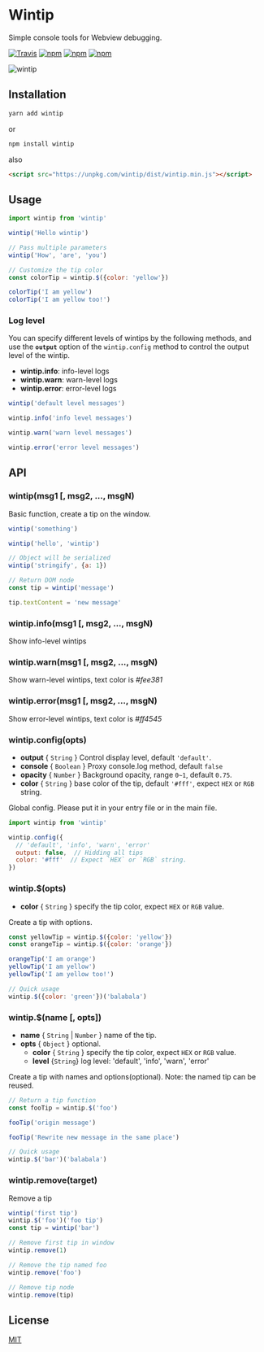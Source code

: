 # Wintip

Simple console tools for Webview debugging.

[![Travis](https://img.shields.io/travis/vv314/wintip.svg?style=flat-square)](https://travis-ci.org/vv314/wintip) [![npm](https://img.shields.io/npm/dw/wintip.svg?style=flat-square)](https://www.npmjs.com/package/wintip) [![npm](https://img.shields.io/npm/v/wintip.svg?style=flat-square)](https://www.npmjs.com/package/wintip) [![npm](https://img.shields.io/npm/l/wintip.svg?style=flat-square)](https://opensource.org/licenses/MIT)

![wintip](https://raw.githubusercontent.com/vv314/wintip/master/screenshots/wintip.png)

## Installation

```bash
yarn add wintip
```

or

```bash
npm install wintip
```

also

```html
<script src="https://unpkg.com/wintip/dist/wintip.min.js"></script>
```

## Usage

```javascript
import wintip from 'wintip'

wintip('Hello wintip')

// Pass multiple parameters
wintip('How', 'are', 'you')

// Customize the tip color
const colorTip = wintip.$({color: 'yellow'})

colorTip('I am yellow')
colorTip('I am yellow too!')
```

### Log level

You can specify different levels of wintips by the following methods, and use the   **`output`**  option of the `wintip.config` method to control the output level of the wintip.

- **wintip.info**: info-level logs
- **wintip.warn**: warn-level logs
- **wintip.error**: error-level logs

```javascript
wintip('default level messages')

wintip.info('info level messages')

wintip.warn('warn level messages')

wintip.error('error level messages')
```

## API

### wintip(msg1 [, msg2, ..., msgN)

Basic function, create a tip on the window.

```javascript
wintip('something')

wintip('hello', 'wintip')

// Object will be serialized
wintip('stringify', {a: 1})

// Return DOM node
const tip = wintip('message')

tip.textContent = 'new message'
```

### wintip.info(msg1 [, msg2, ..., msgN)

Show info-level wintips

### wintip.warn(msg1 [, msg2, ..., msgN)

Show warn-level wintips, text color is *#fee381*

### wintip.error(msg1 [, msg2, ..., msgN)

Show error-level wintips, text color is *#ff4545*

### wintip.config(opts)

- **output** { `String` } Control display level, default `'default'`.
- **console** { `Boolean` } Proxy console.log method, default `false`
- **opacity** { `Number` } Background opacity, range `0~1`, default `0.75`.
- **color** { `String` } base color of the tip, default `'#fff'`, expect `HEX` or `RGB` string.

Global config. Please put it in your entry file or in the main file.

```javascript
import wintip from 'wintip'

wintip.config({
  // 'default', 'info', 'warn', 'error'
  output: false,  // Hidding all tips
  color: '#fff'  // Expect `HEX` or `RGB` string.
})
```

### wintip.$(opts)
- **color** { `String` } specify the tip color, expect `HEX` or `RGB` value.

Create a tip with options.

```javascript
const yellowTip = wintip.$({color: 'yellow'})
const orangeTip = wintip.$({color: 'orange'})

orangeTip('I am orange')
yellowTip('I am yellow')
yellowTip('I am yellow too!')

// Quick usage
wintip.$({color: 'green'})('balabala')
```

### wintip.$(name [, opts])

- **name** { `String` | `Number` } name of the tip.
- **opts** { `Object` }  optional.
    - **color** { `String` } specify the tip color, expect `HEX` or `RGB` value.
    - **level** {`String`} log level: 'default', 'info', 'warn', 'error'


Create a tip with names and options(optional).
Note: the named tip can be reused.

```javascript
// Return a tip function
const fooTip = wintip.$('foo')

fooTip('origin message')

fooTip('Rewrite new message in the same place')

// Quick usage
wintip.$('bar')('balabala')
```

### wintip.remove(target)

Remove a tip

```javascript
wintip('first tip')
wintip.$('foo')('foo tip')
const tip = wintip('bar')

// Remove first tip in window
wintip.remove(1)

// Remove the tip named foo
wintip.remove('foo')

// Remove tip node
wintip.remove(tip)
```

## License

[MIT](https://opensource.org/licenses/MIT)
